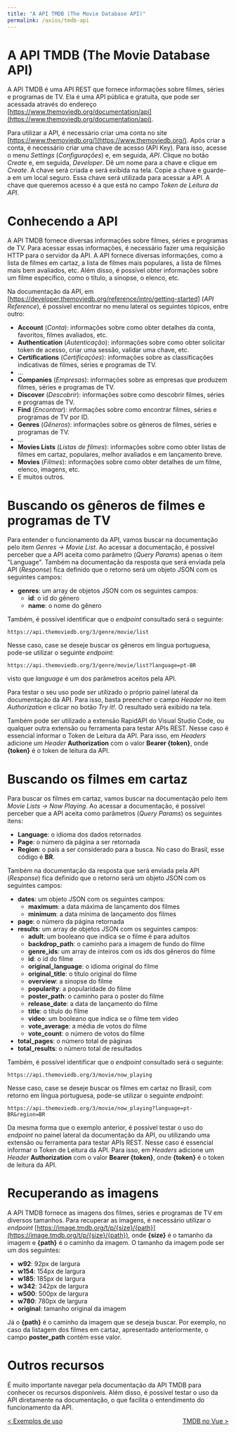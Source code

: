 ```yaml
---
title: "A API TMDB (The Movie Database API)"
permalink: /axios/tmdb-api
---
```


# A API TMDB (The Movie Database API)

A API TMDB é uma API REST que fornece informações sobre filmes, séries e programas de TV. Ela é uma API pública e gratuita, que pode ser acessada através do endereço [https://www.themoviedb.org/documentation/api](https://www.themoviedb.org/documentation/api).

Para utilizar a API, é necessário criar uma conta no site [https://www.themoviedb.org/](https://www.themoviedb.org/). Após criar a conta, é necessário criar uma chave de acesso (API Key). Para isso, acesse o menu _Settings_ (_Configurações_) e, em seguida, _API_. Clique no botão _Create_ e, em seguida, _Developer_. Dê um nome para a chave e clique em _Create_. A chave será criada e será exibida na tela. Copie a chave e guarde-a em um local seguro. Essa chave será utilizada para acessar a API. A chave que queremos acesso é a que está no campo _Token de Leitura da API_.

# Conhecendo a API

A API TMDB fornece diversas informações sobre filmes, séries e programas de TV. Para acessar essas informações, é necessário fazer uma requisição HTTP para o servidor da API. A API fornece diversas informações, como a lista de filmes em cartaz, a lista de filmes mais populares, a lista de filmes mais bem avaliados, etc. Além disso, é possível obter informações sobre um filme específico, como o título, a sinopse, o elenco, etc.

Na documentação da API, em [https://developer.themoviedb.org/reference/intro/getting-started] (_API Reference_), é possível encontrar no menu lateral os seguintes tópicos, entre outro:

* **Account** (_Conta_): informações sobre como obter detalhes da conta, favoritos, filmes avaliados, etc.
* **Authentication** (_Autenticação_): informações sobre como obter solicitar token de acesso, criar uma sessão, validar uma chave, etc.
* **Certifications** (_Certificações_): informações sobre as classificações indicativas de filmes, séries e programas de TV.
* ...
* **Companies** (_Empresas_): informações sobre as empresas que produzem filmes, séries e programas de TV.
* **Discover** (_Descobrir_): informações sobre como descobrir filmes, séries e programas de TV.
* **Find** (_Encontrar_): informações sobre como encontrar filmes, séries e programas de TV por ID.
* **Genres** (_Gêneros_): informações sobre os gêneros de filmes, séries e programas de TV.
* ...
* **Movies Lists** (_Listas de filmes_): informações sobre como obter listas de filmes em cartaz, populares, melhor avaliados e em lançamento breve.
* **Movies** (_Filmes_): informações sobre como obter detalhes de um filme, elenco, imagens, etc.
* E muitos outros.

# Buscando os gêneros de filmes e programas de TV

Para entender o funcionamento da API, vamos buscar na documentação pelo item _Genres -> Movie List_. Ao acessar a documentação, é possível perceber que a API aceita como parâmetro (_Query Params_) apenas o item "Language". Também na documentação da resposta que será enviada pela API (_Response_) fica definido que o retorno será um objeto JSON com os seguintes campos:

* **genres**: um array de objetos JSON com os seguintes campos:
  * **id**: o id do gênero
  * **name**: o nome do gênero

Também, é possível identificar que o _endpoint_ consultado será o seguinte:

```
https://api.themoviedb.org/3/genre/movie/list
```

Nesse caso, case se deseje buscar os gêneros em língua portuguesa, pode-se utilizar o seguinte _endpoint_:

```
https://api.themoviedb.org/3/genre/movie/list?language=pt-BR
```
visto que _language_ é um dos parâmetros aceitos pela API.

Para testar o seu uso pode ser utilizado o próprio painel lateral da documentação da API. Para isso, basta preencher o campo _Header_ no item _Authorization_ e clicar no botão _Try it!_. O resultado será exibido na tela.

Também pode ser utilizado a extensão RapidAPI do Visual Studio Code, ou qualquer outra extensão ou ferramenta para testar APIs REST. Nesse caso é essencial informar o Token de Leitura da API. Para isso, em _Headers_ adicione um _Header_ **Authorization** com o valor **Bearer {token}**, onde **{token}** é o token de leitura da API. 

# Buscando os filmes em cartaz

Para buscar os filmes em cartaz, vamos buscar na documentação pelo item _Movie Lists -> Now Playing_. Ao acessar a documentação, é possível perceber que a API aceita como parâmetros (_Query Params_) os seguintes itens:

* **Language**: o idioma dos dados retornados
* **Page**: o número da página a ser retornada
* **Region**: o país a ser considerado para a busca. No caso do Brasil, esse código é **BR**.

Também na documentação da resposta que será enviada pela API (_Response_) fica definido que o retorno será um objeto JSON com os seguintes campos:

* **dates**: um objeto JSON com os seguintes campos:
  * **maximum**: a data máxima de lançamento dos filmes
  * **minimum**: a data mínima de lançamento dos filmes
* **page**: o número da página retornada
* **results**: um array de objetos JSON com os seguintes campos:
  * **adult**: um booleano que indica se o filme é para adultos
  * **backdrop_path**: o caminho para a imagem de fundo do filme
  * **genre_ids**: um array de inteiros com os ids dos gêneros do filme
  * **id**: o id do filme
  * **original_language**: o idioma original do filme
  * **original_title**: o título original do filme
  * **overview**: a sinopse do filme
  * **popularity**: a popularidade do filme
  * **poster_path**: o caminho para o poster do filme
  * **release_date**: a data de lançamento do filme
  * **title**: o título do filme
  * **video**: um booleano que indica se o filme tem vídeo
  * **vote_average**: a média de votos do filme
  * **vote_count**: o número de votos do filme
* **total_pages**: o número total de páginas
* **total_results**: o número total de resultados

Também, é possível identificar que o _endpoint_ consultado será o seguinte:

```
https://api.themoviedb.org/3/movie/now_playing
```

Nesse caso, case se deseje buscar os filmes em cartaz no Brasil, com retorno em língua portuguesa, pode-se utilizar o seguinte _endpoint_:

```
https://api.themoviedb.org/3/movie/now_playing?language=pt-BR&region=BR
```

Da mesma forma que o exemplo anterior, é possível testar o uso do _endpoint_ no painel lateral da documentação da API, ou utilizando uma extensão ou ferramenta para testar APIs REST. Nesse caso é essencial informar o Token de Leitura da API. Para isso, em _Headers_ adicione um _Header_ **Authorization** com o valor **Bearer {token}**, onde **{token}** é o token de leitura da API.

# Recuperando as imagens

A API TMDB fornece as imagens dos filmes, séries e programas de TV em diversos tamanhos. Para recuperar as imagens, é necessário utilizar o _endpoint_ [https://image.tmdb.org/t/p/{size}/{path}](https://image.tmdb.org/t/p/{size}/{path}), onde **{size}** é o tamanho da imagem e **{path}** é o caminho da imagem. O tamanho da imagem pode ser um dos seguintes:

* **w92**: 92px de largura
* **w154**: 154px de largura
* **w185**: 185px de largura
* **w342**: 342px de largura
* **w500**: 500px de largura
* **w780**: 780px de largura
* **original**: tamanho original da imagem

Já o **{path}** é o caminho da imagem que se deseja buscar. Por exemplo, no caso da listagem dos filmes em cartaz, apresentado anteriormente, o campo **poster_path** contém esse valor. 

# Outros recursos

É muito importante navegar pela documentação da API TMDB para conhecer os recursos disponíveis. Além disso, é possível testar o uso da API diretamente na documentação, o que facilita o entendimento do funcionamento da API.

<span style="display: flex; justify-content: space-between;"><span>[&lt; Exemplos de uso](exemplos-de-uso "Anterior")</span> <span>[TMDB no Vue &gt;](tmdb-no-vue "Próximo")</span></span>
